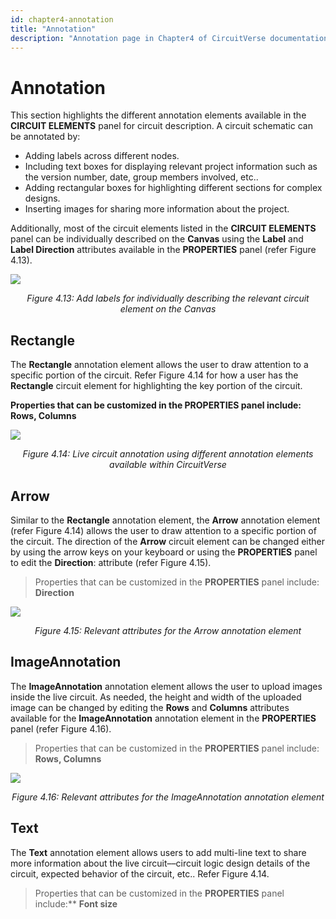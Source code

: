 ```yaml
---
id: chapter4-annotation
title: "Annotation"
description: "Annotation page in Chapter4 of CircuitVerse documentation."
---
```


# Annotation

This section highlights the different annotation elements available in the **CIRCUIT ELEMENTS** panel for circuit description. A circuit schematic can be annotated by:

- Adding labels across different nodes.
- Including text boxes for displaying relevant project information such as the version number, date, group members involved, etc..
- Adding rectangular boxes for highlighting different sections for complex designs.
- Inserting images for sharing more information about the project.

Additionally, most of the circuit elements listed in the **CIRCUIT ELEMENTS** panel can be individually described on the **Canvas** using the **Label** and **Label Direction** attributes available in the **PROPERTIES** panel (refer Figure 4.13).

![](/img/img_chapter4/4.13.png)

<div align="center">
  <em>
    Figure 4.13: Add labels for individually describing the relevant circuit
    element on the Canvas
  </em>
</div>

## Rectangle

The **Rectangle** annotation element allows the user to draw attention to a specific portion of the circuit. Refer Figure 4.14 for how a user has the **Rectangle** circuit element for highlighting the key portion of the circuit.

**Properties that can be customized in the PROPERTIES panel include:** **Rows, Columns**

![](/img/img_chapter4/4.14.png)

<div align="center">
  <em>
    Figure 4.14: Live circuit annotation using different annotation elements
    available within CircuitVerse
  </em>
</div>

## Arrow

Similar to the **Rectangle** annotation element, the **Arrow** annotation element (refer Figure 4.14) allows the user to draw attention to a specific portion of the circuit. The direction of the **Arrow** circuit element can be changed either by using the arrow keys on your keyboard or using the **PROPERTIES** panel to edit the **Direction**: attribute (refer Figure 4.15).

> Properties that can be customized in the **PROPERTIES** panel include: **Direction**

![](/img/img_chapter4/4.15.png)

<div align="center">
  <em>Figure 4.15: Relevant attributes for the Arrow annotation element</em>
</div>

## ImageAnnotation

The **ImageAnnotation** annotation element allows the user to upload images inside the live circuit. As needed, the height and width of the uploaded image can be changed by editing the **Rows** and **Columns** attributes available for the **ImageAnnotation** annotation element in the **PROPERTIES** panel (refer Figure 4.16).

> Properties that can be customized in the **PROPERTIES** panel include: **Rows, Columns**

![](/img/img_chapter4/4.16.png)

<div align="center">
  <em>
    Figure 4.16: Relevant attributes for the ImageAnnotation annotation element
  </em>
</div>

## Text

The **Text** annotation element allows users to add multi-line text to share more information about the live circuit––circuit logic design details of the circuit, expected behavior of the circuit, etc.. Refer Figure 4.14.

> Properties that can be customized in the **PROPERTIES** panel include:\*\* **Font size**
